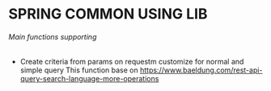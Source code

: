 # SPRING COMMON USING LIB

###### Main functions supporting
- Create criteria from params on requestm customize for normal and simple query
This function base on https://www.baeldung.com/rest-api-query-search-language-more-operations
  


